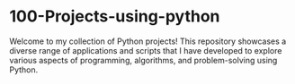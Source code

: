 # 100-Projects-using-python
Welcome to my collection of Python projects! This repository showcases a diverse range of applications and scripts that I have developed to explore various aspects of programming, algorithms, and problem-solving using Python.
